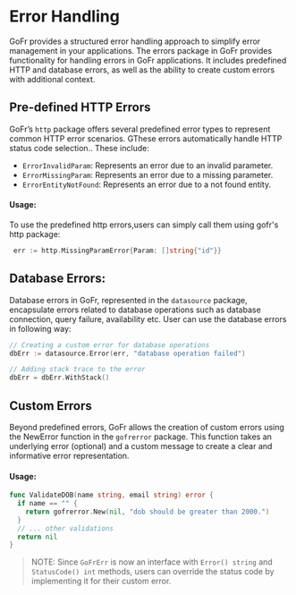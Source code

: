 # Error Handling

GoFr provides a structured error handling approach to simplify error management in your applications. 
The errors package in GoFr provides functionality for handling errors in GoFr applications. It includes predefined HTTP 
and database errors, as well as the ability to create custom errors with additional context.

## Pre-defined HTTP Errors

GoFr’s `http` package offers several predefined error types to represent common HTTP error scenarios. GThese errors 
automatically handle HTTP status code selection.. These include:

- `ErrorInvalidParam`: Represents an error due to an invalid parameter.
- `ErrorMissingParam`: Represents an error due to a missing parameter.
- `ErrorEntityNotFound`: Represents an error due to a not found entity.

#### Usage:
To use the predefined http errors,users can simply call them using gofr's http package:
```go
 err := http.MissingParamError{Param: []string{"id"}}
```

## Database Errors:
Database errors in GoFr, represented in the `datasource` package, encapsulate errors related to database operations such
as database connection, query failure, availability etc. User can use the database errors in following way:
```go
// Creating a custom error for database operations
dbErr := datasource.Error(err, "database operation failed")

// Adding stack trace to the error
dbErr = dbErr.WithStack()
```

## Custom Errors

Beyond predefined errors, GoFr allows the creation of custom errors using the NewError function in the `gofrerror` package.
This function takes an underlying error (optional) and a custom message to create a clear and informative error
representation.

#### Usage:
```go
func ValidateDOB(name string, email string) error {
  if name == "" {
    return gofrerror.New(nil, "dob should be greater than 2000.")
  }
  // ... other validations
  return nil
}

```

> NOTE: Since `GoFrErr` is now an interface with `Error() string` and `StatusCode() int` methods, users can override the 
> status code by implementing it for their custom error.

